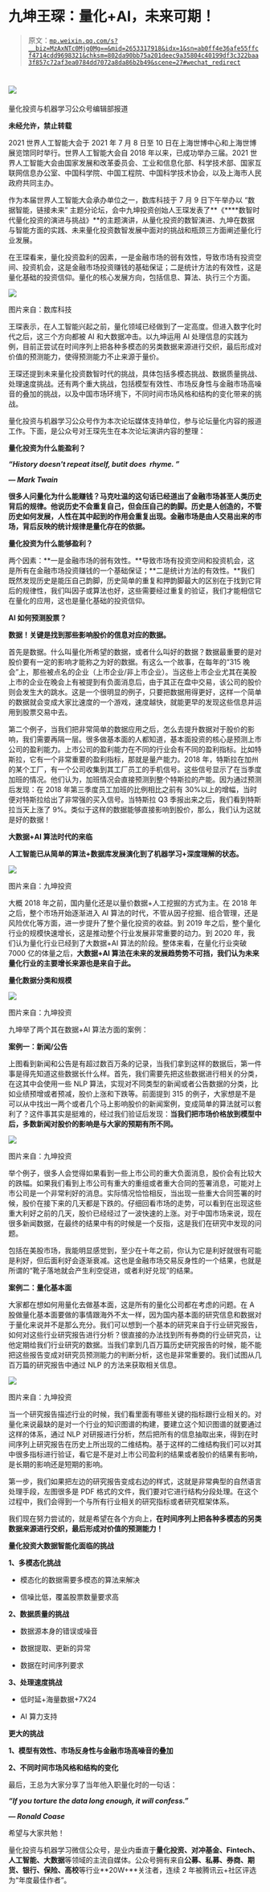 # 九坤王琛：量化+AI，未来可期！

> 原文：[`mp.weixin.qq.com/s?__biz=MzAxNTc0Mjg0Mg==&mid=2653317918&idx=1&sn=ab0ff4e36afe55ffcf4714cdd9698321&chksm=802da90bb75a201deec9a35804c40199df3c322baa3f857c72af3ea0784dd7072a8da86b2b49&scene=27#wechat_redirect`](http://mp.weixin.qq.com/s?__biz=MzAxNTc0Mjg0Mg==&mid=2653317918&idx=1&sn=ab0ff4e36afe55ffcf4714cdd9698321&chksm=802da90bb75a201deec9a35804c40199df3c322baa3f857c72af3ea0784dd7072a8da86b2b49&scene=27#wechat_redirect)

# ![](img/817c601fc026ccfe2ee840069c1e016b.png)

量化投资与机器学习公众号编辑部报道

**未经允许，禁止转载**

2021 世界人工智能大会于 2021 年 7 月 8 日至 10 日在上海世博中心和上海世博展览馆同时举行。世界人工智能大会自 2018 年以来，已成功举办三届。2021 世界人工智能大会由国家发展和改革委员会、工业和信息化部、科学技术部、国家互联网信息办公室、中国科学院、中国工程院、中国科学技术协会，以及上海市人民政府共同主办。

作为本届世界人工智能大会承办单位之一，数库科技于 7 月 9 日下午举办以 “数据智能，链接未来” 主题分论坛，会中九坤投资创始人王琛发表了**《****数智时代量化投资的演进与挑战》**的主题演讲，从量化投资的数智演进、九坤在数据与智能方面的实践、未来量化投资数智发展中面对的挑战和瓶颈三方面阐述量化行业发展。

在王琛看来，量化投资盈利的因素，一是金融市场的弱有效性，导致市场有投资空间、投资机会，这是金融市场投资赚钱的基础保证；二是统计方法的有效性，这是量化基础的投资信仰。量化的核心发展方向，包括信息、算法、执行三个方面。

![](img/64e932970673452792e16cfc557b3b4a.png)

图片来自：数库科技

王琛表示，在人工智能兴起之前，量化领域已经做到了一定高度。但进入数字化时代之后，这三个方向都被 AI 和大数据冲击。以九坤运用 AI 处理信息的实践为例，目前正尝试在时间序列上把各种多模态的另类数据来源进行交织，最后形成对价值的预测能力，使得预测能力不止来源于量价。

王琛还提到未来量化投资数智时代的挑战，具体包括多模态挑战、数据质量挑战、处理速度挑战。还有两个重大挑战，包括模型有效性、市场反身性与金融市场高噪音的叠加的挑战，以及中国市场环境下，不同时间市场风格和结构的变化带来的挑战。

量化投资与机器学习公众号作为本次论坛媒体支持单位，参与论坛量化内容的报道工作。下面，是公众号对王琛先生在本次论坛演讲内容的整理：

**量化投资为什么能盈利？**

***“History doesn't repeat itself, butit does  rhyme. ”***

***— Mark Twain***

**很多人问量化为什么能赚钱？马克吐温的这句话已经道出了金融市场甚至人类历史背后的规律。他说历史不会重复自己，但会压自己的韵脚。历史是人创造的，不管历史如何发展，人性在其中起到的作用会重复出现。金融市场是由人交易出来的市场，背后反映的统计规律是量化存在的依据。**

**量化投资为什么能够盈利？**

两个因素：**一是金融市场的弱有效性。**导致市场有投资空间和投资机会，这是所有在金融市场投资赚钱的一个基础保证；**二是统计方法的有效性。**我们既然发现历史是能压自己韵脚，历史简单的重复和押韵脚最大的区别在于找到它背后的规律性，我们叫因子或算法也好，这些需要经过重复的验证，我们才能相信它在量化的应用，这也是量化基础的投资信仰。

**AI 如何预测股票？**

**数据！关键是找到那些影响股价的信息对应的数据。**

首先是数据。什么叫量化所希望的数据，或者什么叫好的数据？数据最重要的是对股价要有一定的影响才能称之为好的数据。有这么一个故事，在每年的“315 晚会”上，那些被点名的企业（上市企业/非上市企业）。当这些上市企业尤其在美股上市的企业在晚会上有被提到有负面消息后，由于其正在盘中交易，该公司的股价则会发生大的跳水。这是一个很明显的例子，只要把数据用得更好，这样一个简单的数据就会变成大家比速度的一个游戏，速度越快，就能更早的发现这些信息并运用到股票交易中去。

第二个例子，当我们把非常简单的数据应用之后，怎么去提升数据对于股价的影响，我们需要再隔一层。很多做基本面的人都知道，基本面投资的核心是预测上市公司的盈利能力。上市公司的盈利能力在不同的行业会有不同的盈利指标。比如特斯拉，它有一个非常重要的盈利指标，那就是量产能力。2018 年，特斯拉在加州的某个工厂，有一个公司收集到其工厂员工的手机信号。这些信号显示了在当季度加班的情况。他们认为，加班情况会直接预测到整个特斯拉的产能。因为通过预测后发现：在 2018 年第三季度员工加班的比例相比之前有 30%以上的增幅，当时便对特斯拉给出了非常强的买入信号。当特斯拉 Q3 季报出来之后，我们看到特斯拉当天上涨了 9%。类似于这样的数据能够直接影响到股价，那么，我们认为这就是好的数据！

**大数据+AI 算法时代的来临**

**人工智能已从简单的算法+数据库发展演化到了机器学习+深度理解的状态。**

![](img/add267b21a440daba8ed914e4aab91bb.png)

图片来自：九坤投资

大概 2018 年之前，国内量化还是以量价数据+人工挖掘的方式为主。在 2018 年之后，整个市场开始逐渐进入 AI 算法的时代，不管从因子挖掘、组合管理，还是风险优化等方面，进一步提升了整个量化投资的收益。到 2019 年之后，整个量化行业的规模快速增长，这是推动整个行业发展非常重要的动力。到 2020 年，我们认为量化行业已经到了大数据+AI 算法的阶段。整体来看，在量化行业突破 7000 亿的体量之后，**大数据+AI 算法在未来的发展趋势势不可挡，我们认为未来量化行业的主要增长来源也是来自于此。**

**量化数据分类和规模**

![](img/54e9c5dc7698a8a8952d8564b21a3592.png)

图片来自：九坤投资

九坤举了两个其在数据+AI 算法方面的案例：

**案例一：新闻/公告**

上图看到新闻和公告是有超过数百万条的记录，当我们拿到这样的数据后，第一件事是得先知道这些数据长什么样。首先，我们需要先把这些数据进行相关的分类，在这其中会使用一些 NLP 算法，实现对不同类型的新闻或者公告数据的分类，比如业绩预增或者预减，股价上涨和下跌等。前面提到 315 的例子，大家想是不是可以从中找出一两个或者几个马上影响股价的新闻案例，变成简单的算法就可以套利了？这件事其实是挺难的，经过我们验证后发现：**当我们把市场价格放到模型中后，多数新闻对股价的影响是与大家的预期有所不同。**

![](img/cf59ae6688cb286e07cf4aefa4dd9bee.png)

图片来自：九坤投资

举个例子，很多人会觉得如果看到一些上市公司的重大负面消息，股价会有比较大的跌幅。如果我们看到上市公司有重大的重组或者重大合同的签署消息，可能对上市公司是一个非常利好的消息。实际情况恰恰相反，当出现一些重大合同签署的时候，股价在接下来的几天都是下跌的。仔细回看市场的走势，可以看到在出现这些重大利好之前的几天，股价已经经过了一波快速的上涨。对于中国市场来说，现在很多新闻数据，在最终的结果中有的时候是一个反指，这是我们在研究中发现的问题。

包括在美股市场，我能明显感觉到，至少在十年之前，你认为它是利好就很有可能是利好，但后面利好会逐渐衰减。这也是金融市场交易反身性的一个结果，也就是所谓的“靴子落地就会产生利空促进，或者利好兑现”的结果。

**案例二：量化基本面**

大家都在想如何用量化去做基本面，这是所有的量化公司都在考虑的问题。在 A 股做量化基本面要做的事情跟海外不太一样，因为国内基本面的研究信息和数据对于量化来说并不是那么充分。我们可以想到一个基本的研究来自于行业研究报告，如何对这些行业研究报告进行分析？很直接的办法找到所有券商的行业研究员，让他定期给我们行业研究的数据。当我们拿到几百万篇历史研究报告的时候，能不能把这些报告变成对研究员预测能力的判断分析，这也是非常重要的。我们试图从几百万篇的研究报告中通过 NLP 的方法来获取相关信息。

![](img/a2dfbacf3995f0a8039e8380a8e169c2.png)

图片来自：九坤投资

当一个研究报告描述行业的时候，我们看里面有哪些关键的指标跟行业相关的。对量化来说最缺的是对一个行业的知识图谱的构建，要建立这个知识图谱的就要通过这样的体系，通过 NLP 对研报进行分析，然后把所有的信息抽取出来，得到在时间序列上研究报告在历史上所出现的二维结构。基于这样的二维结构我们可以对其中很多指标进行验证，看它是不是对上市公司盈利的结果或者股价的结果有影响，是长期的影响还是短期的影响。

第一步，我们如果把左边的研究报告变成右边的样式，这就是非常典型的自然语言处理手段，左图很多是 PDF 格式的文件，我们要对它进行结构分段处理。在这个过程中，我们会得到一个与所有行业相关的研究指标或者研究框架体系。

我们现在努力尝试的，就是希望在各个方向上，**在时间序列上把各种多模态的另类数据来源进行交织，最后形成对价值的预测能力！**

**量化投资大数据智能化面临的挑战**

**1、多模态化挑战**

*   模态化的数据需要多模态的算法来解决

*   信噪比低，覆盖股票数量要求高

**2、数据质量的挑战**

*   数据源本身的错误或噪音

*   数据提取、更新的异常

*   数据在时间序列要求

**3、处理速度挑战**

*   低时延+海量数据+7X24

*   AI 算力支持

**更大的挑战**

**1、模型有效性、市场反身性与金融市场高噪音的叠加**

**2、不同时间市场风格和结构的变化**

最后，王总为大家分享了当年他入职量化时的一句话：

***“If you torture the data long enough, it will confess.”***

***— Ronald Coase***

  希望与大家共勉！

量化投资与机器学习微信公众号，是业内垂直于**量化投资、对冲基金、Fintech、人工智能、大数据**等领域的主流自媒体。公众号拥有来自**公募、私募、券商、期货、银行、保险、高校**等行业**20W+**关注者，连续 2 年被腾讯云+社区评选为“年度最佳作者”。